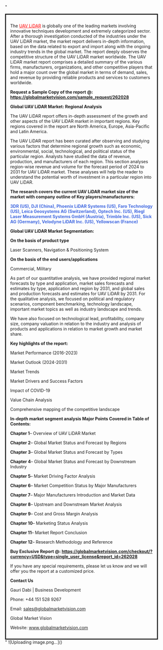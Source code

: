 "<div style='border: 3px solid black; padding: 1em;'>

The <a style='color: #ff0000;' href='https://globalmarketvision.com/reports/global-uav-lidar-market/262028'>UAV LiDAR</a> is globally one of the leading markets involving innovative techniques development and extremely categorized sector. After a thorough investigation conducted of the industries under the UAV LiDAR market, the market report delivers in-depth information, based on the data related to export and import along with the ongoing industry trends in the global market. The report deeply observes the competitive structure of the UAV LiDAR market worldwide. The UAV LiDAR market report comprises a detailed summary of the various firms, manufacturers, organizations, and other competitive players that hold a major count over the global market in terms of demand, sales, and revenue by providing reliable products and services to customers worldwide.

<strong>Request a Sample Copy of the report</strong> <strong>@:</strong><strong> <a style='color: #ff0000;' href='https://globalmarketvision.com/sample_request/262028?utm_source=linkedinPulse&utm_medium=Dhiraj&utm_campaign=SN'><strong>https://globalmarketvision.com/sample_request/262028</strong></a></strong>

<strong>Global UAV LiDAR Market: Regional Analysis</strong>

The UAV LiDAR report offers in-depth assessment of the growth and other aspects of the UAV LiDAR market in important regions. Key regions covered in the report are North America, Europe, Asia-Pacific and Latin America.

The UAV LiDAR report has been curated after observing and studying various factors that determine regional growth such as economic, environmental, social, technological, and political status of the particular region. Analysts have studied the data of revenue, production, and manufacturers of each region. This section analyses region-wise revenue and volume for the forecast period of 2024 to 2031 for UAV LiDAR market. These analyses will help the reader to understand the potential worth of investment in a particular region into UAV LiDAR.

<strong>The research covers the current UAV LiDAR market size of the market with company outline of Key players/manufacturers:</strong>

<strong style='color: #4169e1;'>3DR (US), DJI (China), Phoenix LiDAR Systems (US), Faro Technology (US), Leica Geosystems AG (Switzerland), Optech Inc. (US), Riegl Laser Measurement Systems GmbH (Austria), Trimble Inc. (US), Sick AG (Germany), Velodyne LiDAR Inc. (US), Yellowscan (France)</strong>

<strong>Global UAV LiDAR Market Segmentation:</strong>

<strong>On the basis of product type</strong>

Laser Scanners, Navigation & Positioning System

<strong>On the basis of the end users/applications</strong>

Commercial, Military

As part of our quantitative analysis, we have provided regional market forecasts by type and application, market sales forecasts and estimates by type, application and region by 2031, and global sales and production forecasts and estimates for UAV LiDAR by 2031. For the qualitative analysis, we focused on political and regulatory scenarios, component benchmarking, technology landscape, important market topics as well as industry landscape and trends.

We have also focused on technological lead, profitability, company size, company valuation in relation to the industry and analysis of products and applications in relation to market growth and market share.

<strong>Key highlights of the report: </strong>

Market Performance (2016-2023)

Market Outlook (2024-2031)

Market Trends

Market Drivers and Success Factors

Impact of COVID-19

Value Chain Analysis

Comprehensive mapping of the competitive landscape

<strong>In-depth market segment analysis Major Points Covered in Table of Contents:</strong>

<strong>Chapter 1</strong>– Overview of UAV LiDAR Market

<strong>Chapter 2</strong>– Global Market Status and Forecast by Regions

<strong>Chapter 3</strong>– Global Market Status and Forecast by Types

<strong>Chapter 4</strong>– Global Market Status and Forecast by Downstream Industry

<strong>Chapter 5</strong>– Market Driving Factor Analysis

<strong>Chapter 6</strong>– Market Competition Status by Major Manufacturers

<strong>Chapter 7</strong>– Major Manufacturers Introduction and Market Data

<strong>Chapter 8</strong>– Upstream and Downstream Market Analysis

<strong>Chapter 9</strong>– Cost and Gross Margin Analysis

<strong>Chapter 10</strong>– Marketing Status Analysis

<strong>Chapter 11</strong>– Market Report Conclusion

<strong>Chapter 12</strong>– Research Methodology and Reference

<strong>Buy Exclusive Report @: <strong><a style='color: #ff0000;' href='https://globalmarketvision.com/checkout/?currency=USD&type=single_user_license&report_id=262028?utm_source=linkedinPulse&utm_medium=Dhiraj&utm_campaign=SN'>https://globalmarketvision.com/checkout/?currency=USD&type=single_user_license&report_id=262028</a></strong>
</strong>

If you have any special requirements, please let us know and we will offer you the report at a customized price.

<strong>Contact Us</strong>

Gauri Dabi | Business Development

Phone: +44 151 528 9267

Email: <a href='mailto:sales@globalmarketvision.com'>sales@globalmarketvision.com</a>

Global Market Vision

Website: <a href='http://www.globalmarketvision.com/'>www.globalmarketvision.com</a>

</div>"
![Uploading image.png…]()
